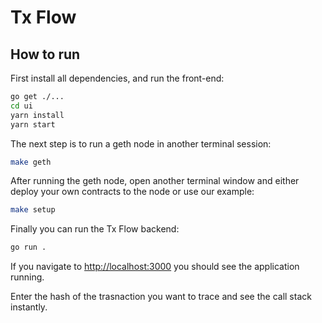 # Tx Flow

## How to run
First install all dependencies, and run the front-end:
```bash
go get ./...
cd ui
yarn install
yarn start
```

The next step is to run a geth node in another terminal session:
```bash
make geth
```

After running the geth node, open another terminal window and either deploy your own contracts to the node or use our example:
```bash
make setup
```

Finally you can run the Tx Flow backend:
```bash
go run .
```

If you navigate to [http://localhost:3000](http://localhost:3000) you should see the application running.

Enter the hash of the trasnaction you want to trace and see the call stack instantly.